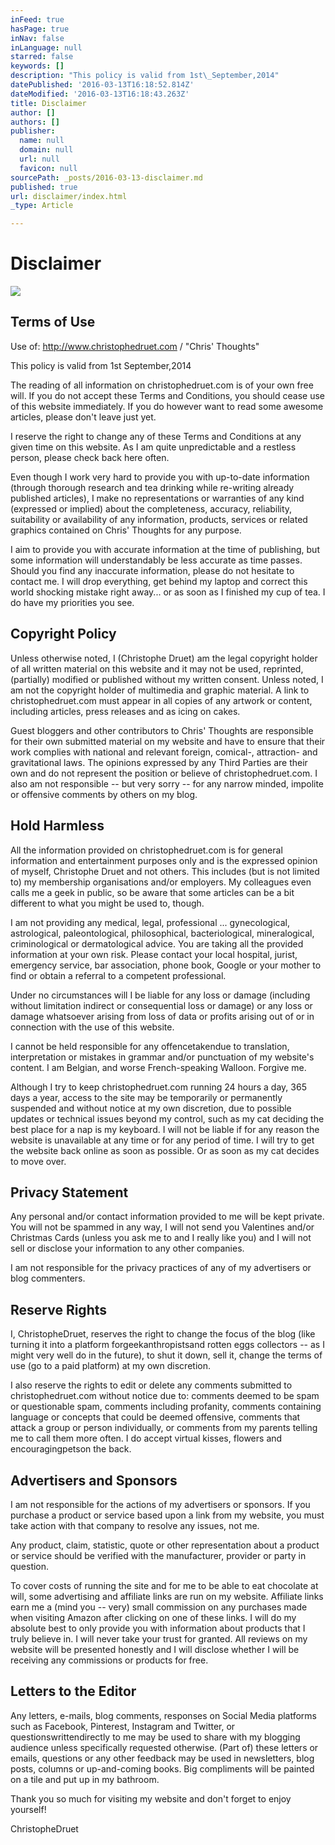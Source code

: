 ```yaml
---
inFeed: true
hasPage: true
inNav: false
inLanguage: null
starred: false
keywords: []
description: "This policy is valid from 1st\_September,2014"
datePublished: '2016-03-13T16:18:52.814Z'
dateModified: '2016-03-13T16:18:43.263Z'
title: Disclaimer
author: []
authors: []
publisher:
  name: null
  domain: null
  url: null
  favicon: null
sourcePath: _posts/2016-03-13-disclaimer.md
published: true
url: disclaimer/index.html
_type: Article

---
```

# Disclaimer
![](https://the-grid-user-content.s3-us-west-2.amazonaws.com/3fdffaa3-cbae-4ecf-be2d-167574394850.png)

## Terms of Use

Use of: http://www.christophedruet.com / "Chris' Thoughts"

This policy is valid from 1st September,2014

The reading of all information on christophedruet.com is of your own free will. If you do not accept these Terms and Conditions, you should cease use of this website immediately. If you do however want to read some awesome articles, please don't leave just yet.

I reserve the right to change any of these Terms and Conditions at any given time on this website. As I am quite unpredictable and a restless person, please check back here often.

Even though I work very hard to provide you with up-to-date information (through thorough research and tea drinking while re-writing already published articles), I make no representations or warranties of any kind (expressed or implied) about the completeness, accuracy, reliability, suitability or availability of any information, products, services or related graphics contained on Chris' Thoughts for any purpose.

I aim to provide you with accurate information at the time of publishing, but some information will understandably be less accurate as time passes. Should you find any inaccurate information, please do not hesitate to contact me. I will drop everything, get behind my laptop and correct this world shocking mistake right away... or as soon as I finished my cup of tea. I do have my priorities you see.

## Copyright Policy

Unless otherwise noted, I (Christophe Druet) am the legal copyright holder of all written material on this website and it may not be used, reprinted, (partially) modified or published without my written consent. Unless noted, I am not the copyright holder of multimedia and graphic material. A link to christophedruet.com must appear in all copies of any artwork or content, including articles, press releases and as icing on cakes. 

Guest bloggers and other contributors to Chris' Thoughts are responsible for their own submitted material on my website and have to ensure that their work complies with national and relevant foreign, comical-, attraction- and gravitational laws. The opinions expressed by any Third Parties are their own and do not represent the position or believe of christophedruet.com. I also am not responsible -- but very sorry --  for any narrow minded, impolite or offensive comments by others on my blog.

## Hold Harmless

All the information provided on christophedruet.com is for general information and entertainment purposes only and is the expressed opinion of myself, Christophe Druet and not others. This includes (but is not limited to) my membership organisations and/or employers. My colleagues even calls me a geek in public, so be aware that some articles can be a bit different to what you might be used to, though.

I am not providing any medical, legal, professional ... gynecological, astrological, paleontological, philosophical, bacteriological, mineralogical, criminological or dermatological advice. You are taking all the provided information at your own risk. Please contact your local hospital, jurist, emergency service, bar association, phone book, Google or your mother to find or obtain a referral to a competent professional.

Under no circumstances will I be liable for any loss or damage (including without limitation indirect or consequential loss or damage) or any loss or damage whatsoever arising from loss of data or profits arising out of or in connection with the use of this website.

I cannot be held responsible for any offencetakendue to translation, interpretation or mistakes in grammar and/or punctuation of my website's content. I am Belgian, and worse French-speaking Walloon. Forgive me.

Although I try to keep christophedruet.com running 24 hours a day, 365 days a year, access to the site may be temporarily or permanently suspended and without notice at my own discretion, due to possible updates or technical issues beyond my control, such as my cat deciding the best place for a nap is my keyboard. I will not be liable if for any reason the website is unavailable at any time or for any period of time. I will try to get the website back online as soon as possible. Or as soon as my cat decides to move over.

## Privacy Statement

Any personal and/or contact information provided to me will be kept private. You will not be spammed in any way, I will not send you Valentines and/or Christmas Cards (unless you ask me to and I really like you) and I will not sell or disclose your information to any other companies.

I am not responsible for the privacy practices of any of my advertisers or blog commenters.

## Reserve Rights

I, ChristopheDruet, reserves the right to change the focus of the blog (like turning it into a platform forgeekanthropistsand rotten eggs collectors -- as I might very well do in the future), to shut it down, sell it, change the terms of use (go to a paid platform) at my own discretion.

I also reserve the rights to edit or delete any comments submitted to christophedruet.com without notice due to: comments deemed to be spam or questionable spam, comments including profanity, comments containing language or concepts that could be deemed offensive, comments that attack a group or person individually, or comments from my parents telling me to call them more often. I do accept virtual kisses, flowers and encouragingpetson the back.

## Advertisers and Sponsors

I am not responsible for the actions of my advertisers or sponsors. If you purchase a product or service based upon a link from my website, you must take action with that company to resolve any issues, not me.

Any product, claim, statistic, quote or other representation about a product or service should be verified with the manufacturer, provider or party in question.

To cover costs of running the site and for me to be able to eat chocolate at will, some advertising and affiliate links are run on my website. Affiliate links earn me a (mind you -- very) small commission on any purchases made when visiting Amazon after clicking on one of these links. I will do my absolute best to only provide you with information about products that I truly believe in. I will never take your trust for granted. All reviews on my website will be presented honestly and I will disclose whether I will be receiving any commissions or products for free.

## Letters to the Editor

Any letters, e-mails, blog comments, responses on Social Media platforms such as Facebook, Pinterest, Instagram and Twitter, or questionswrittendirectly to me may be used to share with my blogging audience unless specifically requested otherwise. (Part of) these letters or emails, questions or any other feedback may be used in newsletters, blog posts, columns or up-and-coming books. Big compliments will be painted on a tile and put up in my bathroom.

Thank you so much for visiting my website and don't forget to enjoy yourself!

ChristopheDruet
